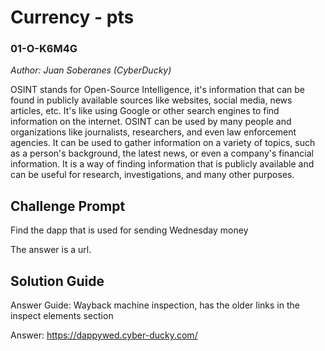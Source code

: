 # Currency - pts
### 01-O-K6M4G
*Author: Juan Soberanes (CyberDucky)*

OSINT stands for Open-Source Intelligence, it's information that can be found in publicly available sources like websites, social media, news articles, etc. It's like using Google or other search engines to find information on the internet. OSINT can be used by many people and organizations like journalists, researchers, and even law enforcement agencies. It can be used to gather information on a variety of topics, such as a person's background, the latest news, or even a company's financial information. It is a way of finding information that is publicly available and can be useful for research, investigations, and many other purposes.

## Challenge Prompt
Find the dapp that is used for sending Wednesday money
 
The answer is a url. 

## Solution Guide
Answer Guide: Wayback machine inspection, has the older links in the inspect elements section

Answer: https://dappywed.cyber-ducky.com/
